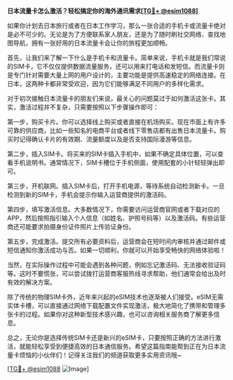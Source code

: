 **日本流量卡怎么激活？轻松搞定你的海外通讯需求[[TG💪+ @esim1088](https://t.me/s/esim1088)]**

如果你计划去日本旅行或者在日本工作学习，那么一张合适的手机卡或流量卡绝对是必不可少的。无论是为了方便联系家人朋友，还是为了随时刷社交网络、查找地图导航，拥有一张好用的日本流量卡会让你的旅程更加顺畅。

首先，让我们来了解一下什么是手机卡和流量卡。简单来说，手机卡就是我们常说的SIM卡，它不仅仅提供数据流量服务，还可以用来打电话和发短信。而流量卡则是专门针对需要大量上网的用户设计的，主要功能是提供高速稳定的网络连接。在日本，这两种卡都非常受欢迎，因为它们能够满足不同用户的多样化需求。

对于初次接触日本流量卡的朋友们来说，最关心的问题莫过于如何激活这张卡。其实，激活过程并不复杂，只需要按照以下步骤操作即可：

第一步，购买卡片。你可以选择线上购买或者直接在机场购买。现在市面上有许多可靠的供应商，比如一些知名的电商平台或者线下零售店都有出售日本流量卡。购买时记得确认卡片的有效期、流量额度以及是否支持国际漫游等信息。

第二步，插入SIM卡。将买来的SIM卡插入手机中，如果不确定具体位置，可以查看手机说明书。通常情况下，SIM卡槽位于手机侧面，使用配套的小针轻轻弹出即可。

第三步，开机联网。插入SIM卡后，打开手机电源，等待系统自动检测新卡。一旦检测到新的SIM卡，手机会提示你输入运营商提供的激活码。

第四步，填写激活信息。大多数情况下，你需要访问运营商官网或者下载对应的APP，然后按照指引输入个人信息（如姓名、护照号码等）以及激活码。有些运营商还可能要求拍摄身份证件照片上传验证身份。

第五步，完成激活。提交所有必要资料后，运营商会在短时间内审核并通过邮件或短信通知你激活成功与否。如果一切顺利，你就可以开始享受畅快的网络体验啦！

当然，在实际操作过程中可能会遇到各种问题，例如忘记激活码、无法接收验证码等。这时不要慌张，可以尝试拨打运营商客服热线寻求帮助，他们通常会给出及时有效的解决方案。

除了传统的物理SIM卡外，近年来兴起的eSIM技术也逐渐被人们接受。eSIM无需实体卡槽，可以直接通过网络下载配置文件实现激活，极大地简化了携带和管理多张卡的过程。如果你对这种新型技术感兴趣，也可以咨询相关服务商了解更多信息。

总之，无论你是选择传统SIM卡还是新兴的eSIM卡，只要按照正确的方法进行激活，就能轻松享受到便捷高效的日本通信服务。希望这篇指南能帮到正在为日本流量卡烦恼的小伙伴们！记得关注我们的频道获取更多实用资讯哦~

[[TG💪+ @esim1088](https://t.me/s/esim1088) ![Image](https://i.postimg.cc/4NQfJmqS/Snipaste-2025-05-13-00-14-12.png)]